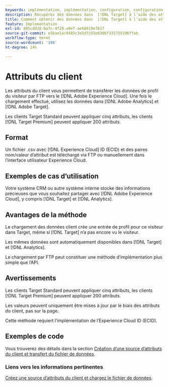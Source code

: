 ```yaml
---
keywords: implémentation, implémentation, configuration, configuration, attributs du client
description: Récupérez des données dans  [!DNL Target] à l’aide des attributs du client.
title: Comment obtenir des données dans  [!DNL Target] à l’aide des attributs du client ?
feature: Implementation
exl-id: d05cdd38-ba7c-4f29-a0ef-ae68619e7617
source-git-commit: e5bae1ac9485c3e1d7c55e6386f332755196ffab
workflow-type: tm+mt
source-wordcount: '198'
ht-degree: 14%

---
```


# Attributs du client

Les attributs du client vous permettent de transférer les données de profil du visiteur par FTP vers le [!DNL Adobe Experience Cloud]. Une fois le chargement effectué, utilisez les données dans [!DNL Adobe Analytics] et [!DNL Adobe Target].

Les clients Target Standard peuvent appliquer cinq attributs, les clients [!DNL Target Premium] peuvent appliquer 200 attributs.

## Format

Un fichier .csv avec [!DNL Experience Cloud] ID (ECID) et des paires nom/valeur d’attribut est téléchargé via FTP ou manuellement dans l’interface utilisateur Experience Cloud.

## Exemples de cas d’utilisation

Votre système CRM ou autre système interne stocke des informations précieuses que vous souhaitez partager avec [!DNL Adobe Experience Cloud], y compris [!DNL Target] et [!DNL Analytics].

## Avantages de la méthode

Le chargement des données client crée une entrée de profil pour ce visiteur dans Target, même si [!DNL Target] n’a pas encore vu le visiteur.

Les mêmes données sont automatiquement disponibles dans [!DNL Target] et [!DNL Analytics].

Le chargement par FTP peut constituer une méthode d’implémentation plus simple que l’API.

## Avertissements

Les clients Target Standard peuvent appliquer cinq attributs, les clients [!DNL Target Premium] peuvent appliquer 200 attributs.

Les valeurs peuvent uniquement être mises à jour par le biais des attributs du client, pas sur la page.

Cette méthode requiert l’implémentation de l’Experience Cloud ID (ECID).

## Exemples de code

Vous trouverez des détails dans la section [Création d’une source d’attributs du client et transfert du fichier de données](https://experienceleague.adobe.com/docs/core-services/interface/customer-attributes/t-crs-usecase.html).

### Liens vers les informations pertinentes

[Créez une source d’attributs du client et chargez le fichier de données](https://experienceleague.adobe.com/docs/core-services/interface/customer-attributes/t-crs-usecase.html).
